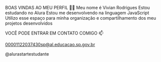 BOAS VINDAS AO MEU PERFIL 💙💙
Meu nome é Vivian Rodrigues
Estou estudando no Alura
Estou me desenvolvendo na linguagem JavaScript
Utilizo esse espaço para minha organização e compartilhamento dos meu projetos desenvolvidos

VOCÊ PODE ENTRAR EM CONTATO COMIGO 📫

00001122037430sp@al.educacao.sp.gov.br

@alurastartestudante
